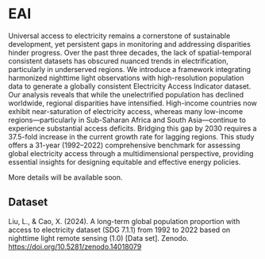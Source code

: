 # EAI
Universal access to electricity remains a cornerstone of sustainable development, yet persistent gaps in monitoring and addressing disparities hinder progress. Over the past three decades, the lack of spatial-temporal consistent datasets has obscured nuanced trends in electrification, particularly in underserved regions. We introduce a framework integrating harmonized nighttime light observations with high-resolution population data to generate a globally consistent Electricity Access Indicator dataset. Our analysis reveals that while the unelectrified population has declined worldwide, regional disparities have intensified. High-income countries now exhibit near-saturation of electricity access, whereas many low-income regions—particularly in Sub-Saharan Africa and South Asia—continue to experience substantial access deficits. Bridging this gap by 2030 requires a 37.5-fold increase in the current growth rate for lagging regions. This study offers a 31-year (1992–2022) comprehensive benchmark for assessing global electricity access through a multidimensional perspective, providing essential insights for designing equitable and effective energy policies.



More details will be available soon.

## Dataset
Liu, L., & Cao, X. (2024). A long-term global population proportion with access to electricity dataset (SDG 7.1.1) from 1992 to 2022 based on nighttime light remote sensing (1.0) [Data set]. Zenodo. https://doi.org/10.5281/zenodo.14018079
